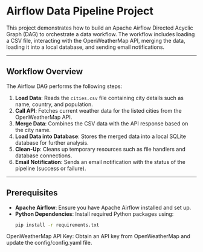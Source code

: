 # Airflow Data Pipeline Project

This project demonstrates how to build an Apache Airflow Directed Acyclic Graph (DAG) to orchestrate a data workflow. The workflow includes loading a CSV file, interacting with the OpenWeatherMap API, merging the data, loading it into a local database, and sending email notifications.

---

## Workflow Overview

The Airflow DAG performs the following steps:

1. **Load Data**: Reads the `cities.csv` file containing city details such as name, country, and population.
2. **Call API**: Fetches current weather data for the listed cities from the OpenWeatherMap API.
3. **Merge Data**: Combines the CSV data with the API response based on the city name.
4. **Load Data into Database**: Stores the merged data into a local SQLite database for further analysis.
5. **Clean-Up**: Cleans up temporary resources such as file handlers and database connections.
6. **Email Notification**: Sends an email notification with the status of the pipeline (success or failure).

---

## Prerequisites

- **Apache Airflow**: Ensure you have Apache Airflow installed and set up.
- **Python Dependencies**: Install required Python packages using:
  ```bash
  pip install -r requirements.txt

OpenWeatherMap API Key: Obtain an API key from OpenWeatherMap and update the config/config.yaml file.
